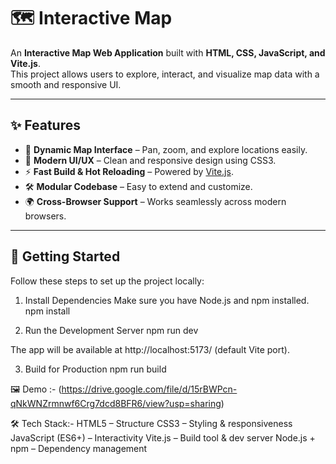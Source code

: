 # 🗺️ Interactive Map

An **Interactive Map Web Application** built with **HTML, CSS, JavaScript, and Vite.js**.  
This project allows users to explore, interact, and visualize map data with a smooth and responsive UI.

---

## ✨ Features
- 📍 **Dynamic Map Interface** – Pan, zoom, and explore locations easily.  
- 🎨 **Modern UI/UX** – Clean and responsive design using CSS3.  
- ⚡ **Fast Build & Hot Reloading** – Powered by [Vite.js](https://vitejs.dev/).  
- 🛠️ **Modular Codebase** – Easy to extend and customize.  
- 🌍 **Cross-Browser Support** – Works seamlessly across modern browsers.  

---

## 🚀 Getting Started

Follow these steps to set up the project locally:
1. Install Dependencies
Make sure you have Node.js and npm installed.
npm install

2. Run the Development Server
npm run dev

The app will be available at http://localhost:5173/
 (default Vite port).

3. Build for Production
npm run build

🖼️ Demo :-
(https://drive.google.com/file/d/15rBWPcn-qNkWNZrmnwf6Crg7dcd8BFR6/view?usp=sharing)

🛠️ Tech Stack:-
HTML5 – Structure
CSS3 – Styling & responsiveness
JavaScript (ES6+) – Interactivity
Vite.js – Build tool & dev server
Node.js + npm – Dependency management
